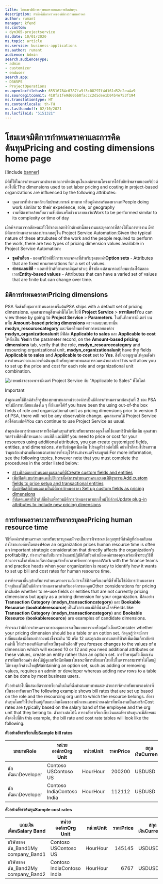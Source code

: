 ```yaml
---
title: โฮมเพจมิติการกำหนดราคาและการคิดต้นทุน
description: หัวข้อนี้มีภาพรวมของมิติการกำหนดราคา
author: rumant
manager: kfend
ms.custom:
- dyn365-projectservice
ms.date: 10/01/2020
ms.topic: article
ms.service: business-applications
ms.author: rumant
audience: Admin
search.audienceType:
- admin
- customizer
- enduser
search.app:
- D365PS
- ProjectOperations
ms.openlocfilehash: 65516784c6787fa5f3c08297f4d161d52c2ea4a9
ms.sourcegitcommit: 418fa1fe9d605b8faccc2d5dee1b04b4e753f194
ms.translationtype: HT
ms.contentlocale: th-TH
ms.lasthandoff: 02/10/2021
ms.locfileid: "5151321"
---
```

# <a name="pricing-and-costing-dimensions-home-page"></a><span data-ttu-id="4f621-103">โฮมเพจมิติการกำหนดราคาและการคิดต้นทุน</span><span class="sxs-lookup"><span data-stu-id="4f621-103">Pricing and costing dimensions home page</span></span>

[!include [banner](../includes/psa-now-project-operations.md)]

<span data-ttu-id="4f621-104">มิติที่ใช้ในการกำหนดราคาค่าแรงและการคิดต้นทุนในองค์กรตามโครงการได้รับอิทธิพลจากแอตทริบิวต์ต่อไปนี้:</span><span class="sxs-lookup"><span data-stu-id="4f621-104">The dimensions used to set labor pricing and costing in project-based organizations are influenced by the following attributes:</span></span>

- <span data-ttu-id="4f621-105">บุคลากรที่ทำงานคล้ายกับประสบการณ์ บทบาท หรือภูมิศาสตร์ของพวกเขา</span><span class="sxs-lookup"><span data-stu-id="4f621-105">People doing work similar to their experience, role, or geography</span></span>
- <span data-ttu-id="4f621-106">งานที่ต้องทำคล้ายกับความซับซ้อนหรือช่วงเวลาของวัน</span><span class="sxs-lookup"><span data-stu-id="4f621-106">Work to be performed similar to its complexity or time of day</span></span>

<span data-ttu-id="4f621-107">เมื่อพิจารณาจากลักษณะทั่วไปของแอตทริบิวต์เหล่านี้ของงานและบุคลากรที่ต้องใช้ในการทำงาน มีค่ามิติการกำหนดราคาสองประเภทอยู่ใน Project Service Automation:</span><span class="sxs-lookup"><span data-stu-id="4f621-107">Given the typical nature of these attrubutes of the work and the people required to perform the work, there are two types of pricing dimension values available in Project Service Automation:</span></span> 

- <span data-ttu-id="4f621-108">**ชุดตัวเลือก** - แอตทริบิวต์ที่มีการแจกแจกคงที่สำหรับชุดของค่า</span><span class="sxs-lookup"><span data-stu-id="4f621-108">**Option sets** - Attributes that are fixed enumerations for a set of values.</span></span>
- <span data-ttu-id="4f621-109">**ค่าตามเอนทิตี** - แอตทริบิวต์ที่สามารถมีชุดค่าต่างๆ ที่จำกัด แต่สามารถเปลี่ยนแปลงได้ตลอดเวลา</span><span class="sxs-lookup"><span data-stu-id="4f621-109">**Entity-based values** - Attributes that can have a varied set of values that are finite but can change over time.</span></span>

## <a name="pricing-dimensions"></a><span data-ttu-id="4f621-110">มิติการกำหนดราคา</span><span class="sxs-lookup"><span data-stu-id="4f621-110">Pricing dimensions</span></span>

<span data-ttu-id="4f621-111">PSA จัดส่งกับชุดการกำหนดราคาเริ่มต้น</span><span class="sxs-lookup"><span data-stu-id="4f621-111">PSA ships with a default set of pricing dimensions.</span></span> <span data-ttu-id="4f621-112">คุณสามารถดูสิ่งเหล่านี้ได้โดยไปที่ **Project Service** > **พารามิเตอร์**</span><span class="sxs-lookup"><span data-stu-id="4f621-112">You can view these by going to **Project Service** > **Parameters**.</span></span> <span data-ttu-id="4f621-113">ในบันทึกพารามิเตอร์ บนแท็บ **Amount-based pricing dimensions** ตรวจสอบบทบาทนั้น **msdyn_resourcecategory** และจัดเตรียมทรัพยากรหน่อยองค์กร **msdyn_organizationalunit** มีฟิล์ด **Applicable to sales** และ **Applicable to cost** ให้ตั้งเป็น **Yes**</span><span class="sxs-lookup"><span data-stu-id="4f621-113">In the parameter record, on the **Amount-based pricing dimensions** tab, verify that the role, **msdyn_resourcecategory** and resourcing organizational unit, **msdyn_organizationalunit** have the fields **Applicable to sales** and **Applicable to cost** set to **Yes**.</span></span> <span data-ttu-id="4f621-114">สิ่งนี้จะอนุญาตให้คุณตั้งค่าการกำหนดราคาและการคิดต้นทุนสำหรับทุกบทบาทและการรวมหน่วยองค์กร</span><span class="sxs-lookup"><span data-stu-id="4f621-114">This will allow you to set up the price and cost for each role and organizational unit combination.</span></span>

![ภาพหน้าจอของพารามิเตอร์ Project Service กับ “Applicable to Sales” ที่ไฮไลต์](media/PS-OOB-parameters.png)

> [!IMPORTANT]
> <span data-ttu-id="4f621-116">ถ้าคุณเคยใช้ฟิลด์สำเร็จรูปของบทบาทและหน่วยองค์กรเป็นมิติการกำหนดราคาก่อนรุ่นที่ 3 ของ PSA จะไม่มีการเปลี่ยนแปลงใด ๆ ที่สังเกตได้</span><span class="sxs-lookup"><span data-stu-id="4f621-116">If you have been the using out-of-the box fields of role and organizational unit as pricing dimensions prior to version 3 of PSA, there will not be any observable change.</span></span> <span data-ttu-id="4f621-117">คุณสามารถใช้ Project Service ต่อได้ตามปกติ</span><span class="sxs-lookup"><span data-stu-id="4f621-117">You can continue to use Project Service as usual.</span></span> 

<span data-ttu-id="4f621-118">ถ้าคุณต้องการกำหนดราคาหรือคิดต้นทุนสำหรับทรัพยากรของคุณโดยใช้แอตทริบิวต์เพิ่มเติม คุณสามารถสร้างฟิล์ดที่กำหนดเอง เอนทิตี และมิติ</span><span class="sxs-lookup"><span data-stu-id="4f621-118">If you need to price or cost for your resources using additional attributes, you can create customized fields, entities, and dimensions.</span></span> <span data-ttu-id="4f621-119">สำหรับข้อมูลเพิ่มเติม โปรดดูหัวข้อต่อไปนี้ อย่างไรก็ตามโปรดทราบว่าคุณต้องทำตามขั้นตอนตามรายการที่ระบุไว้ด้านล่างจนเสร็จสมบูรณ์:</span><span class="sxs-lookup"><span data-stu-id="4f621-119">For more information, see the following topics, however note that you must complete the procedures in the order listed below:</span></span>

- [<span data-ttu-id="4f621-120">สร้างฟิลด์แบบกำหนดเองและเอนทิตี</span><span class="sxs-lookup"><span data-stu-id="4f621-120">Create custom fields and entities</span></span>](create-custom-fields-entities.md)
- [<span data-ttu-id="4f621-121">เพิ่มฟิลด์แบบกำหนดเองไปยังการตั้งค่าการกำหนดราคาและเอนทิตีธุรกรรม</span><span class="sxs-lookup"><span data-stu-id="4f621-121">Add custom fields to price setup and transactional entities</span></span>](field-references.md)
- [<span data-ttu-id="4f621-122">ตั้งค่าฟิลด์ที่กำหนดเองเป็นมิติการกำหนดราคา </span><span class="sxs-lookup"><span data-stu-id="4f621-122">Set up custom fields as pricing dimensions</span></span>](set-up-pricing-dimensions.md)
- [<span data-ttu-id="4f621-123">อัปเดตแอตทริบิวต์ปลั๊กอินเพื่อรวมมิติการกำหนดราคาแบบใหม่ไปด้วย</span><span class="sxs-lookup"><span data-stu-id="4f621-123">Update plug-in attributes to include new pricing dimensions</span></span>](update-plug-in-attributes.md)

## <a name="pricing-human-resource-time"></a><span data-ttu-id="4f621-124">การกำหนดราคาเวลาทรัพยากรบุลคล</span><span class="sxs-lookup"><span data-stu-id="4f621-124">Pricing human resource time</span></span>
<span data-ttu-id="4f621-125">วิธีที่องค์กรกำหนดราคาเวลาทรัพยากรบุลคลมักจะเป็นการพิจารณาเชิงกุลยุทธ์ที่สำคัญที่ส่งผลกับผลกำไรขององค์กรโดยตรง</span><span class="sxs-lookup"><span data-stu-id="4f621-125">How an organization prices human resource time is often an important strategic consideration that directly affects the organization's profitability.</span></span> <span data-ttu-id="4f621-126">ทำงานร่วมกับทีมการเงินและปฏิบัติกับหัวหน้าเมื่อองค์กรของคุณพร้อมที่จะระบุวิธีที่ต้องการจะตั้งค่าบิลและอัตราต้นทุนสำหรับเวลาทรัพยยากรบุคคล</span><span class="sxs-lookup"><span data-stu-id="4f621-126">Work with the finance teams and practice heads when your organization is ready to identify how it wants to set up bill and cost rates for human resource time.</span></span>

<span data-ttu-id="4f621-127">การพิจารณาอื่นๆสำหรับการกำหนดราคารวมถึงว่าจะใช้ฟิล์ดหรือเอนทิตีซ้ำที่ไม่ใช่มิติการกำหนดราคาปัจจุบันแต่ใช้เป็นมิติการกำหนดราคาสำหรับองค์กรของคุณ</span><span class="sxs-lookup"><span data-stu-id="4f621-127">Other considerations for pricing include whether to re-use fields or entities that are not currently pricing dimensions but apply as a pricing dimension for your organization.</span></span> <span data-ttu-id="4f621-128">ฟิล์ดอย่าง **Transaction Category** (**msdyn_transactioncategory**) และ **Bookable Resource** (**bookableresource**) เป็นตัวอย่างของมิติที่น่าสนใจจ</span><span class="sxs-lookup"><span data-stu-id="4f621-128">Fields like **Transaction Category** (**msdyn_transactioncategory**) and **Bookable Resource** (**bookableresource**) are examples of candidate dimensions.</span></span> 

<span data-ttu-id="4f621-129">พิจารณาว่ามิติการกำหนดราคาของคุณควรจะเป็นแบบตารางหรือชุดตัวเลือก</span><span class="sxs-lookup"><span data-stu-id="4f621-129">Consider whether your pricing dimension should be a table or an option set.</span></span> <span data-ttu-id="4f621-130">ถ้าคุณรู้ว่าจะมีการเปลี่ยนแปลงมิติของค่าล่วงหน้าซึ่งจะเกิน 10 หรือ 12 และคุณต้องการแอตทริบิวต์เพิ่มเติมเกี่ยวกับค่าเหล่านี้ ให้สร้างเอนทิตีแทนที่จะเป็นชุดตัวเลือก</span><span class="sxs-lookup"><span data-stu-id="4f621-130">If you foresee changes to the values of a dimension which will exceed 10 or 12 and you need additional attributes on these values, create an entity rather than an option set.</span></span> <span data-ttu-id="4f621-131">การรักษาชุดตัวเลือกเช่น การเพิ่มหรือลดค่า ต้องใช้ผู้ดูแลหรือนักพัฒนาในขณะที่การเพิ่มแถวใหม่ไปในตารางสามารทำได้โดยผู้ใช้ทางธุรกิจส่วนใหญ่</span><span class="sxs-lookup"><span data-stu-id="4f621-131">Maintaining an option set, such as adding or removing values, requires an admin or developer whereas adding new rows to a table can be done by most business users.</span></span>

<span data-ttu-id="4f621-132">ตัวอย่างต่อไปนี้แสดงอัตราการเรียกเก็บเงินที่ตั้งค่าตามบทบาทและหน่วยการจัดหาทรัพยากรองค์กรที่เป็นของทรัพยากร</span><span class="sxs-lookup"><span data-stu-id="4f621-132">The following example shows bill rates that are set up based on the role and the resourcing org unit to which the resource belongs.</span></span> <span data-ttu-id="4f621-133">อัตราต้นทุนโดยทั่วไปจะขึ้นอยู่กับแถบเงินเดือนของพนักงานและหน่วยองค์กรที่พนักงานเป็นสมาชิก</span><span class="sxs-lookup"><span data-stu-id="4f621-133">Cost rates are typically based on the salary band of the employee and the org unit that they belong to.</span></span> <span data-ttu-id="4f621-134">ตัวอย่างต่อไปนี้ ตารางอัตราเรียกเก็บเงินและอัตราต้นทุนจะมีลักษณะดังต่อไปนี้</span><span class="sxs-lookup"><span data-stu-id="4f621-134">In this example, the bill rate and cost rate tables will look like the following.</span></span>

<span data-ttu-id="4f621-135">**ตัวอย่างอัตราเรียกเก็บ**</span><span class="sxs-lookup"><span data-stu-id="4f621-135">**Sample bill rates**</span></span>

| <span data-ttu-id="4f621-136">บทบาท</span><span class="sxs-lookup"><span data-stu-id="4f621-136">Role</span></span>        | <span data-ttu-id="4f621-137">หน่วยองค์กร</span><span class="sxs-lookup"><span data-stu-id="4f621-137">Org Unit</span></span>    |<span data-ttu-id="4f621-138">หน่วย</span><span class="sxs-lookup"><span data-stu-id="4f621-138">Unit</span></span>      |<span data-ttu-id="4f621-139">ราคา</span><span class="sxs-lookup"><span data-stu-id="4f621-139">Price</span></span>      |<span data-ttu-id="4f621-140">สกุลเงิน</span><span class="sxs-lookup"><span data-stu-id="4f621-140">Currency</span></span>  |
| ------------|-------------|----------|----------:|----------|
| <span data-ttu-id="4f621-141">นักพัฒนา</span><span class="sxs-lookup"><span data-stu-id="4f621-141">Developer</span></span>   | <span data-ttu-id="4f621-142">Contoso US</span><span class="sxs-lookup"><span data-stu-id="4f621-142">Contoso US</span></span>  |<span data-ttu-id="4f621-143">Hour</span><span class="sxs-lookup"><span data-stu-id="4f621-143">Hour</span></span> | <span data-ttu-id="4f621-144">200</span><span class="sxs-lookup"><span data-stu-id="4f621-144">200</span></span>|<span data-ttu-id="4f621-145">USD</span><span class="sxs-lookup"><span data-stu-id="4f621-145">USD</span></span>     |
| <span data-ttu-id="4f621-146">นักพัฒนา</span><span class="sxs-lookup"><span data-stu-id="4f621-146">Developer</span></span>   | <span data-ttu-id="4f621-147">Contoso India</span><span class="sxs-lookup"><span data-stu-id="4f621-147">Contoso India</span></span> |<span data-ttu-id="4f621-148">Hour</span><span class="sxs-lookup"><span data-stu-id="4f621-148">Hour</span></span>|   <span data-ttu-id="4f621-149">112</span><span class="sxs-lookup"><span data-stu-id="4f621-149">112</span></span>|<span data-ttu-id="4f621-150">USD</span><span class="sxs-lookup"><span data-stu-id="4f621-150">USD</span></span>     |


<span data-ttu-id="4f621-151">**ตัวอย่างอัตราต้นทุน**</span><span class="sxs-lookup"><span data-stu-id="4f621-151">**Sample cost rates**</span></span>

| <span data-ttu-id="4f621-152">แถบเงินเดือน</span><span class="sxs-lookup"><span data-stu-id="4f621-152">Salary Band</span></span>     | <span data-ttu-id="4f621-153">หน่วยองค์กร</span><span class="sxs-lookup"><span data-stu-id="4f621-153">Org Unit</span></span>    |<span data-ttu-id="4f621-154">หน่วย</span><span class="sxs-lookup"><span data-stu-id="4f621-154">Unit</span></span>      |<span data-ttu-id="4f621-155">ราคา</span><span class="sxs-lookup"><span data-stu-id="4f621-155">Price</span></span>      |<span data-ttu-id="4f621-156">สกุลเงิน</span><span class="sxs-lookup"><span data-stu-id="4f621-156">Currency</span></span>  |
| ----------------|-------------|----------|----------:|----------|
| <span data-ttu-id="4f621-157">บริษัทของฉัน_Band1</span><span class="sxs-lookup"><span data-stu-id="4f621-157">My company_Band1</span></span> | <span data-ttu-id="4f621-158">Contoso US</span><span class="sxs-lookup"><span data-stu-id="4f621-158">Contoso US</span></span>  |<span data-ttu-id="4f621-159">Hour</span><span class="sxs-lookup"><span data-stu-id="4f621-159">Hour</span></span> | <span data-ttu-id="4f621-160">145</span><span class="sxs-lookup"><span data-stu-id="4f621-160">145</span></span>|<span data-ttu-id="4f621-161">USD</span><span class="sxs-lookup"><span data-stu-id="4f621-161">USD</span></span>     |
| <span data-ttu-id="4f621-162">บริษัทของฉัน_Band2</span><span class="sxs-lookup"><span data-stu-id="4f621-162">My company_Band2</span></span> | <span data-ttu-id="4f621-163">Contoso India</span><span class="sxs-lookup"><span data-stu-id="4f621-163">Contoso India</span></span> |<span data-ttu-id="4f621-164">Hour</span><span class="sxs-lookup"><span data-stu-id="4f621-164">Hour</span></span>|   <span data-ttu-id="4f621-165">67</span><span class="sxs-lookup"><span data-stu-id="4f621-165">67</span></span>|<span data-ttu-id="4f621-166">USD</span><span class="sxs-lookup"><span data-stu-id="4f621-166">USD</span></span>     |
